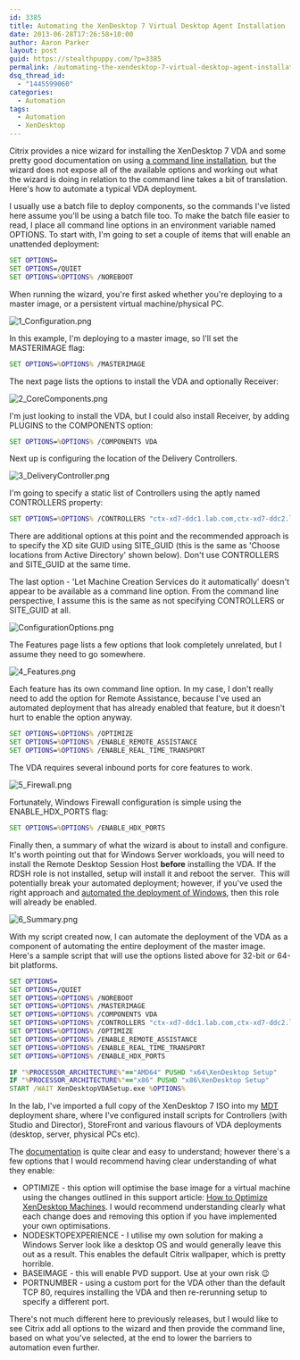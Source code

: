 ```yaml
---
id: 3385
title: Automating the XenDesktop 7 Virtual Desktop Agent Installation
date: 2013-06-28T17:26:58+10:00
author: Aaron Parker
layout: post
guid: https://stealthpuppy.com/?p=3385
permalink: /automating-the-xendesktop-7-virtual-desktop-agent-installation/
dsq_thread_id:
  - "1445599060"
categories:
  - Automation
tags:
  - Automation
  - XenDesktop
---
```

Citrix provides a nice wizard for installing the XenDesktop 7 VDA and some pretty good documentation on using [a command line installation](http://support.citrix.com/proddocs/topic/xendesktop-7/cds-install-command.html), but the wizard does not expose all of the available options and working out what the wizard is doing in relation to the command line takes a bit of translation. Here's how to automate a typical VDA deployment.

I usually use a batch file to deploy components, so the commands I've listed here assume you'll be using a batch file too. To make the batch file easier to read, I place all command line options in an environment variable named OPTIONS. To start with, I'm going to set a couple of items that will enable an unattended deployment:

```cmd
SET OPTIONS=
SET OPTIONS=/QUIET
SET OPTIONS=%OPTIONS% /NOREBOOT
```

When running the wizard, you're first asked whether you're deploying to a master image, or a persistent virtual machine/physical PC.

![1_Configuration.png]({{site.baseurl}}/media/2013/06/1_Configuration.png)

In this example, I'm deploying to a master image, so I'll set the MASTERIMAGE flag:

```cmd
SET OPTIONS=%OPTIONS% /MASTERIMAGE
```

The next page lists the options to install the VDA and optionally Receiver:

![2_CoreComponents.png]({{site.baseurl}}/media/2013/06/2_CoreComponents.png)

I'm just looking to install the VDA, but I could also install Receiver, by adding PLUGINS to the COMPONENTS option:

```cmd
SET OPTIONS=%OPTIONS% /COMPONENTS VDA
```

Next up is configuring the location of the Delivery Controllers.

![3_DeliveryController.png]({{site.baseurl}}/media/2013/06/3_DeliveryController.png)

I'm going to specify a static list of Controllers using the aptly named CONTROLLERS property:

```cmd
SET OPTIONS=%OPTIONS% /CONTROLLERS "ctx-xd7-ddc1.lab.com,ctx-xd7-ddc2.lab.com"
```

There are additional options at this point and the recommended approach is to specify the XD site GUID using SITE\_GUID (this is the same as 'Choose locations from Active Directory' shown below). Don't use CONTROLLERS and SITE\_GUID at the same time.

The last option - 'Let Machine Creation Services do it automatically' doesn't appear to be available as a command line option. From the command line perspective, I assume this is the same as not specifying CONTROLLERS or SITE_GUID at all.

![ConfigurationOptions.png]({{site.baseurl}}/media/2013/06/ConfigurationOptions.png)

The Features page lists a few options that look completely unrelated, but I assume they need to go somewhere.

![4_Features.png]({{site.baseurl}}/media/2013/06/4_Features.png)

Each feature has its own command line option. In my case, I don't really need to add the option for Remote Assistance, because I've used an automated deployment that has already enabled that feature, but it doesn't hurt to enable the option anyway.

```cmd
SET OPTIONS=%OPTIONS% /OPTIMIZE
SET OPTIONS=%OPTIONS% /ENABLE_REMOTE_ASSISTANCE
SET OPTIONS=%OPTIONS% /ENABLE_REAL_TIME_TRANSPORT
```

The VDA requires several inbound ports for core features to work.

![5_Firewall.png]({{site.baseurl}}/media/2013/06/5_Firewall.png)

Fortunately, Windows Firewall configuration is simple using the ENABLE\_HDX\_PORTS flag:

```cmd
SET OPTIONS=%OPTIONS% /ENABLE_HDX_PORTS
```

Finally then, a summary of what the wizard is about to install and configure. It's worth pointing out that for Windows Server workloads, you will need to install the Remote Desktop Session Host **before** installing the VDA. If the RDSH role is not installed, setup will install it and reboot the server.  This will potentially break your automated deployment; however, if you've used the right approach and [automated the deployment of Windows]({{site.baseurl}}/hands-off-my-gold-image-automating-citrix-xenapppvs-image-creation/), then this role will already be enabled.

![6_Summary.png]({{site.baseurl}}/media/2013/06/6_Summary.png)

With my script created now, I can automate the deployment of the VDA as a component of automating the entire deployment of the master image. Here's a sample script that will use the options listed above for 32-bit or 64-bit platforms.

```cmd
SET OPTIONS=
SET OPTIONS=/QUIET
SET OPTIONS=%OPTIONS% /NOREBOOT
SET OPTIONS=%OPTIONS% /MASTERIMAGE
SET OPTIONS=%OPTIONS% /COMPONENTS VDA
SET OPTIONS=%OPTIONS% /CONTROLLERS "ctx-xd7-ddc1.lab.com,ctx-xd7-ddc2.lab.com"
SET OPTIONS=%OPTIONS% /OPTIMIZE
SET OPTIONS=%OPTIONS% /ENABLE_REMOTE_ASSISTANCE
SET OPTIONS=%OPTIONS% /ENABLE_REAL_TIME_TRANSPORT
SET OPTIONS=%OPTIONS% /ENABLE_HDX_PORTS

IF "%PROCESSOR_ARCHITECTURE%"=="AMD64" PUSHD "x64\XenDesktop Setup"
IF "%PROCESSOR_ARCHITECTURE%"=="x86" PUSHD "x86\XenDesktop Setup"
START /WAIT XenDesktopVDASetup.exe %OPTIONS%
```

In the lab, I've imported a full copy of the XenDesktop 7 ISO into my [MDT](http://technet.microsoft.com/en-gb/solutionaccelerators/dd407791.aspx) deployment share, where I've configured install scripts for Controllers (with Studio and Director), StoreFront and various flavours of VDA deployments (desktop, server, physical PCs etc).

The [documentation](http://support.citrix.com/proddocs/topic/xendesktop-7/cds-install-command.html) is quite clear and easy to understand; however there's a few options that I would recommend having clear understanding of what they enable:

* OPTIMIZE - this option will optimise the base image for a virtual machine using the changes outlined in this support article: [How to Optimize XenDesktop Machines](http://support.citrix.com/article/ctx125874). I would recommend understanding clearly what each change does and removing this option if you have implemented your own optimisations.
* NODESKTOPEXPERIENCE - I utilise my own solution for making a Windows Server look like a desktop OS and would generally leave this out as a result. This enables the default Citrix wallpaper, which is pretty horrible.
* BASEIMAGE - this will enable PVD support. Use at your own risk 😉
* PORTNUMBER - using a custom port for the VDA other than the default TCP 80, requires installing the VDA and then re-rerunning setup to specify a different port.

There's not much different here to previously releases, but I would like to see Citrix add all options to the wizard and then provide the command line, based on what you've selected, at the end to lower the barriers to automation even further.
